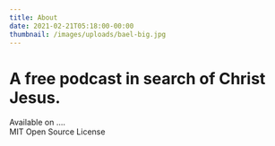 ```yaml
---
title: About
date: 2021-02-21T05:18:00-00:00
thumbnail: /images/uploads/bael-big.jpg
---
```

# A free podcast in search of Christ Jesus.

Available on ....   
MIT Open Source License